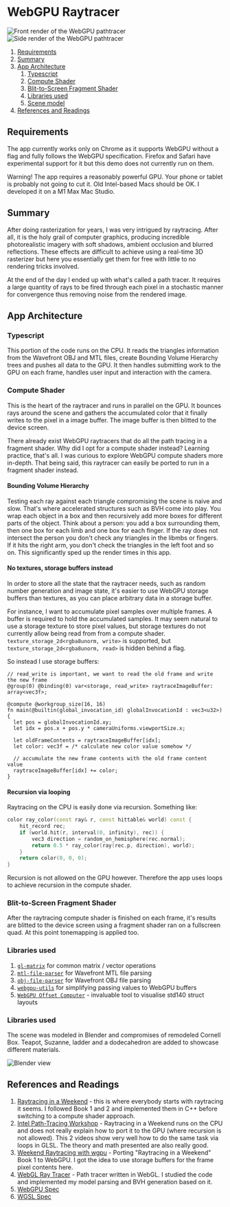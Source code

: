 # WebGPU Raytracer

![Front render of the WebGPU pathtracer](https://github.com/gnikoloff/webgpu-raytracer/blob/main/screenshot-0.png?raw=true)
![Side render of the WebGPU pathtracer](https://github.com/gnikoloff/webgpu-raytracer/blob/main/screenshot-1.png?raw=true)

1. [Requirements](#requirements)
2. [Summary](#summary)
3. [App Architecture](#app-architecture)
   1. [Typescript](#typescript)
   2. [Compute Shader](#compute-shader)
   3. [Blit-to-Screen Fragment Shader](#blit-to-screen-fragment-shader)
   4. [Libraries used](#libraries-used)
   5. [Scene model](#scene-model)
4. [References and Readings](#references-and-readings)

## Requirements

The app currently works only on Chrome as it supports WebGPU without a flag and fully follows the WebGPU specification. Firefox and Safari have experimental support for it but this demo does not currently run on them.

Warning! The app requires a reasonably powerful GPU. Your phone or tablet is probably not going to cut it. Old Intel-based Macs should be OK. I developed it on a M1 Max Mac Studio.

## Summary

After doing rasterization for years, I was very intrigued by raytracing. After all, it is the holy grail of computer graphics, producing incredible photorealistic imagery with soft shadows, ambient occlusion and blurred reflections. These effects are difficult to achieve using a real-time 3D rasterizer but here you essentially get them for free with little to no rendering tricks involved.

At the end of the day I ended up with what's called a path tracer. It requires a large quantity of rays to be fired through each pixel in a stochastic manner for convergence thus removing noise from the rendered image.

## App Architecture

### Typescript

This portion of the code runs on the CPU. It reads the triangles information from the Wavefront OBJ and MTL files, create Bounding Volume Hierarchy trees and pushes all data to the GPU. It then handles submitting work to the GPU on each frame, handles user input and interaction with the camera.

### Compute Shader

This is the heart of the raytracer and runs in parallel on the GPU. It bounces rays around the scene and gathers the accumulated color that it finally writes to the pixel in a image buffer. The image buffer is then blitted to the device screen.

There already exist WebGPU raytracers that do all the path tracing in a fragment shader. Why did I opt for a compute shader instead? Learning practice, that's all. I was curious to explore WebGPU compute shaders more in-depth. That being said, this raytracer can easily be ported to run in a fragment shader instead.

#### Bounding Volume Hierarchy

Testing each ray against each triangle compromising the scene is naive and slow. That's where accelerated structures such as BVH come into play. You wrap each object in a box and then recursively add more boxes for different parts of the object. Think about a person: you add a box surrounding them, then one box for each limb and one box for each finger. If the ray does not intersect the person you don't check any triangles in the libmbs or fingers. If it hits the right arm, you don't check the triangles in the left foot and so on. This significantly sped up the render times in this app.

#### No textures, storage buffers instead

In order to store all the state that the raytracer needs, such as random number generation and image state, it's easier to use WebGPU storage buffers than textures, as you can place arbitrary data in a storage buffer.

For instance, I want to accumulate pixel samples over multiple frames. A buffer is required to hold the accumulated samples. It may seem natural to use a storage texture to store pixel values, but storage textures do not currently allow being read from from a compute shader. `texture_storage_2d<rgba8unorm, write>` is supported, but `texture_storage_2d<rgba8unorm, read>` is hidden behind a flag.

So instead I use storage buffers:

```wgsl
// read_write is important, we want to read the old frame and write the new frame
@group(0) @binding(0) var<storage, read_write> raytraceImageBuffer: array<vec3f>;

@compute @workgroup_size(16, 16)
fn main(@builtin(global_invocation_id) globalInvocationId : vec3<u32>) {
  let pos = globalInvocationId.xy;
  let idx = pos.x + pos.y * cameraUniforms.viewportSize.x;

  let oldFrameContents = raytraceImageBuffer[idx];
  let color: vec3f = /* calculate new color value somehow */

  // accumulate the new frame contents with the old frame content value
  raytraceImageBuffer[idx] += color;
}
```

#### Recursion via looping

Raytracing on the CPU is easily done via recursion. Something like:

```c++
color ray_color(const ray& r, const hittable& world) const {
    hit_record rec;
    if (world.hit(r, interval(0, infinity), rec)) {
        vec3 direction = random_on_hemisphere(rec.normal);
        return 0.5 * ray_color(ray(rec.p, direction), world);
    }
    return color(0, 0, 0);
}
```

Recursion is not allowed on the GPU however. Therefore the app uses loops to achieve recursion in the compute shader.

### Blit-to-Screen Fragment Shader

After the raytracing compute shader is finished on each frame, it's results are blitted to the device screen using a fragment shader ran on a fullscreen quad. At this point tonemapping is applied too.

### Libraries used

1. [`gl-matrix`](https://glmatrix.net/) for common matrix / vector operations
2. [`mtl-file-parser`](https://www.npmjs.com/package/mtl-file-parser) for Wavefront MTL file parsing
3. [`obj-file-parser`](https://www.npmjs.com/package/obj-file-parser) for Wavefront OBJ file parsing
4. [`webgpu-utils`](https://github.com/greggman/webgpu-utils) for simplifying passing values to WebGPU buffers
5. [`WebGPU Offset Computer`](https://webgpufundamentals.org/webgpu/lessons/resources/wgsl-offset-computer.html) - invaluable tool to visualise std140 struct layouts

### Libraries used

The scene was modeled in Blender and compromises of remodeled Cornell Box. Teapot, Suzanne, ladder and a dodecahedron are added to showcase different materials.

![Blender view](https://github.com/gnikoloff/webgpu-raytracer/blob/main/blender-view.png?raw=true)

## References and Readings

1. [Raytracing in a Weekend](https://raytracing.github.io/books/RayTracingInOneWeekend.html) - this is where everybody starts with raytracing it seems. I followed Book 1 and 2 and implemented them in C++ before switching to a compute shader approach.
2. [Intel Path-Tracing Workshop](https://www.intel.com/content/www/us/en/developer/videos/path-tracing-workshop-part-1.html) - Raytracing in a Weekend runs on the CPU and does not really explain how to port it to the GPU (where recursion is not allowed). This 2 videos show very well how to do the same task via loops in GLSL. The theory and math presented are also really good.
3. [Weekend Raytracing with wgpu](https://nelari.us/post/weekend_raytracing_with_wgpu_1/) - Porting "Raytracing in a Weekend" Book 1 to WebGPU. I got the idea to use storage buffers for the frame pixel contents here.
4. [WebGL Ray Tracer](https://github.com/kamyy/webgl-ray-tracer) - Path tracer written in WebGL. I studied the code and implemented my model parsing and BVH generation based on it.
5. [WebGPU Spec](https://www.w3.org/TR/webgpu/)
6. [WGSL Spec](https://www.w3.org/TR/WGSL/)
